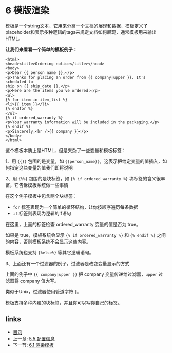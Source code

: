# 6 模版渲染

模板是一个string文本，它用来分离一个文档的展现和数据，模板定义了placeholder和表示多种逻辑的tags来规定文档如何展现，通常模板用来输出HTML。

**让我们来看看一个简单的模板例子：**

```
<html>  
<head><title>Ordering notice</title></head>  
<body>  
<p>Dear {{ person_name }},</p>  
<p>Thanks for placing an order from {{ company|upper }}. It's scheduled to  
ship on {{ ship_date }}.</p>  
<p>Here are the items you've ordered:</p>  
<ul>  
{% for item in item_list %}  
<li>{{ item }}</li>  
{% endfor %}  
</ul>  
{% if ordered_warranty %}  
<p>Your warranty information will be included in the packaging.</p>  
{% endif %}  
<p>Sincerely,<br />{{ company }}</p>  
</body>  
</html>  
```

这个模板本质上是HTML，但是夹杂了一些变量和模板标签：

1、用 `{{}}` 包围的是变量，如 `{{person_name}}`，这表示把给定变量的值插入，如何指定这些变量的值我们即将说明

2、用 `{%%}` 包围的是块标签，如 `{% if ordered_warranty %}` 块标签的含义很丰富，它告诉模板系统做一些事情

在这个例子模板中包含两个块标签：

- `for` 标签表现为一个简单的循环结构，让你按顺序遍历每条数据
- `if` 标签则表现为逻辑的if语句

在这里，上面的标签检查 ordered_warranty 变量的值是否为 true。

如果是 true，模板系统会显示 `{% if ordered_warranty %}` 和 `{% endif %}` 之间的内容，否则模板系统不会显示这些内容。

模板系统也支持 `{%else%}` 等其它逻辑语句。

3、上面还有一个过滤器的例子，过滤器是改变变量显示的方式

上面的例子中 `{{ company|upper }}` 把 company 变量传递给过滤器，`upper` 过滤器将 company 值大写。

类似于Unix，过滤器使用管道字符 `|`。

模板支持多种内建的块标签，并且你可以写你自己的标签。

## links

* [目录](<../README_ZH.md>)
* 上一章: [5.5 配置信息](<05.05.md>)
* 下一节: [6.1 渲染模板](<06.01.md>)

